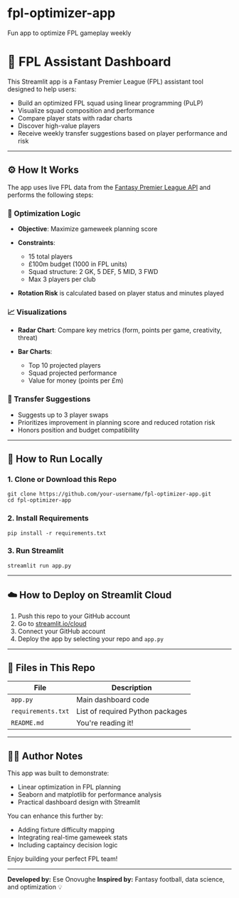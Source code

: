 # fpl-optimizer-app
Fun app to optimize FPL gameplay weekly
# 🌟 FPL Assistant Dashboard

This Streamlit app is a Fantasy Premier League (FPL) assistant tool designed to help users:

* Build an optimized FPL squad using linear programming (PuLP)
* Visualize squad composition and performance
* Compare player stats with radar charts
* Discover high-value players
* Receive weekly transfer suggestions based on player performance and risk

---

## ⚙️ How It Works

The app uses live FPL data from the [Fantasy Premier League API](https://fantasy.premierleague.com/api/bootstrap-static/) and performs the following steps:

### 🧠 Optimization Logic

* **Objective**: Maximize gameweek planning score
* **Constraints**:

  * 15 total players
  * £100m budget (1000 in FPL units)
  * Squad structure: 2 GK, 5 DEF, 5 MID, 3 FWD
  * Max 3 players per club
* **Rotation Risk** is calculated based on player status and minutes played

### 📈 Visualizations

* **Radar Chart**: Compare key metrics (form, points per game, creativity, threat)
* **Bar Charts**:

  * Top 10 projected players
  * Squad projected performance
  * Value for money (points per £m)

### 🔁 Transfer Suggestions

* Suggests up to 3 player swaps
* Prioritizes improvement in planning score and reduced rotation risk
* Honors position and budget compatibility

---

## 🚀 How to Run Locally

### 1. Clone or Download this Repo

```
git clone https://github.com/your-username/fpl-optimizer-app.git
cd fpl-optimizer-app
```

### 2. Install Requirements

```
pip install -r requirements.txt
```

### 3. Run Streamlit

```
streamlit run app.py
```

---

## ☁️ How to Deploy on Streamlit Cloud

1. Push this repo to your GitHub account
2. Go to [streamlit.io/cloud](https://streamlit.io/cloud)
3. Connect your GitHub account
4. Deploy the app by selecting your repo and `app.py`

---

## 📁 Files in This Repo

| File               | Description                      |
| ------------------ | -------------------------------- |
| `app.py`           | Main dashboard code              |
| `requirements.txt` | List of required Python packages |
| `README.md`        | You're reading it!               |

---

## 👨‍💻 Author Notes

This app was built to demonstrate:

* Linear optimization in FPL planning
* Seaborn and matplotlib for performance analysis
* Practical dashboard design with Streamlit

You can enhance this further by:

* Adding fixture difficulty mapping
* Integrating real-time gameweek stats
* Including captaincy decision logic

Enjoy building your perfect FPL team!

---

**Developed by:** Ese Onovughe
**Inspired by:** Fantasy football, data science, and optimization 💡
